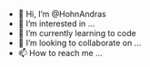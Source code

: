 - 👋 Hi, I’m @HohnAndras
- 👀 I’m interested in ...
- 🌱 I’m currently learning to code
- 💞️ I’m looking to collaborate on ...
- 📫 How to reach me ...

<!---
HohnAndras/HohnAndras is a ✨ special ✨ repository because its `README.md` (this file) appears on your GitHub profile.
You can click the Preview link to take a look at your changes.
--->
